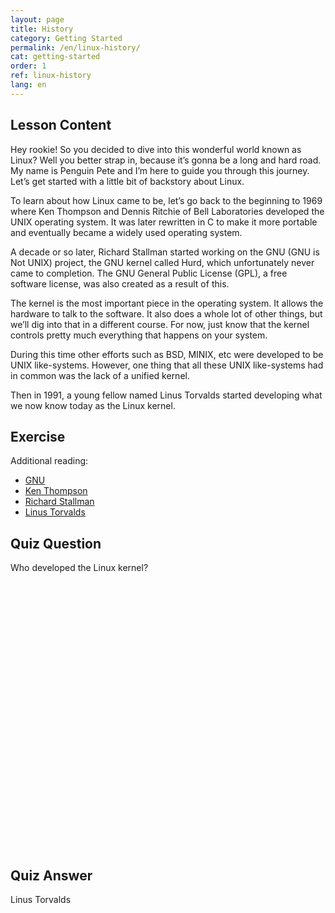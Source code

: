 ```yaml
---
layout: page
title: History
category: Getting Started
permalink: /en/linux-history/
cat: getting-started
order: 1
ref: linux-history
lang: en
---
```


## Lesson Content

Hey rookie! So you decided to dive into this wonderful world known as Linux? Well you better strap in, because it’s gonna be a long and hard road. My name is Penguin Pete and I’m here to guide you through this journey. Let’s get started with a little bit of backstory about Linux. 

To learn about how Linux came to be, let’s go back to the beginning to 1969 where Ken Thompson and Dennis Ritchie of Bell Laboratories developed the UNIX operating system. It was later rewritten in C to make it more portable and eventually became a widely used operating system. 

A decade or so later, Richard Stallman started working on the GNU (GNU is Not UNIX) project, the GNU kernel called Hurd, which unfortunately never came to completion. The GNU General Public License (GPL), a free software license, was also created as a result of this.

The kernel is the most important piece in the operating system. It allows the hardware to talk to the software. It also does a whole lot of other things, but we’ll dig into that in a different course. For now, just know that the kernel controls pretty much everything that happens on your system. 

During this time other efforts such as BSD, MINIX, etc were developed to be UNIX like-systems. However, one thing that all these UNIX like-systems had in common was the lack of a unified kernel. 

Then in 1991, a young fellow named Linus Torvalds started developing what we now know today as the Linux kernel.

## Exercise

Additional reading:
* [GNU](https://www.gnu.org/home.en.html)
* [Ken Thompson](https://en.wikipedia.org/wiki/Ken_Thompson)
* [Richard Stallman](https://stallman.org/)
* [Linus Torvalds](https://en.wikipedia.org/wiki/Linus_Torvalds)

## Quiz Question

Who developed the Linux kernel?   
<br /><br /><br /><br /><br /><br /><br /><br /><br /><br /><br /><br /><br /><br /><br /><br /><br /><br /><br /><br /><br /><br /><br /><br /><br /><br />
## Quiz Answer

Linus Torvalds